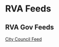 # RVA Feeds  

## RVA Gov Feeds  
[City Council Feed](http://richmondvacitycouncil.blogspot.com/feeds/posts/default?alt=rss)  
